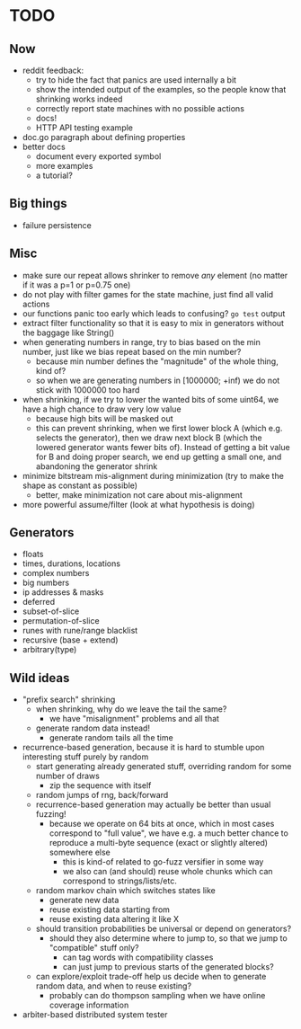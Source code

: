 # TODO

## Now

- reddit feedback:
  - try to hide the fact that panics are used internally a bit
  - show the intended output of the examples, so the people know that shrinking works indeed
  - correctly report state machines with no possible actions
  - docs!
  - HTTP API testing example
- doc.go paragraph about defining properties
- better docs
  - document every exported symbol
  - more examples
  - a tutorial?

## Big things

- failure persistence

## Misc

- make sure our repeat allows shrinker to remove *any* element (no matter if it was a p=1 or p=0.75 one)
- do not play with filter games for the state machine, just find all valid actions
- our functions panic too early which leads to confusing? `go test` output
- extract filter functionality so that it is easy to mix in generators without the baggage like String()
- when generating numbers in range, try to bias based on the min number,
  just like we bias repeat based on the min number?
  - because min number defines the "magnitude" of the whole thing, kind of?
  - so when we are generating numbers in [1000000; +inf) we do not stick with 1000000 too hard
- when shrinking, if we try to lower the wanted bits of some uint64, we have a high chance to draw very low value
  - because high bits will be masked out
  - this can prevent shrinking, when we first lower block A (which e.g. selects the generator), then
    we draw next block B (which the lowered generator wants fewer bits of). Instead of getting a bit value for B
    and doing proper search, we end up getting a small one, and abandoning the generator shrink
- minimize bitstream mis-alignment during minimization (try to make the shape as constant as possible)
  - better, make minimization not care about mis-alignment
- more powerful assume/filter (look at what hypothesis is doing)

## Generators

- floats
- times, durations, locations
- complex numbers
- big numbers
- ip addresses & masks
- deferred
- subset-of-slice
- permutation-of-slice
- runes with rune/range blacklist
- recursive (base + extend)
- arbitrary(type)

## Wild ideas

- "prefix search" shrinking
  - when shrinking, why do we leave the tail the same?
    - we have "misalignment" problems and all that
  - generate random data instead!
    - generate random tails all the time
- recurrence-based generation, because it is hard to stumble upon interesting stuff purely by random
  - start generating already generated stuff, overriding random for some number of draws
    - zip the sequence with itself
  - random jumps of rng, back/forward
  - recurrence-based generation may actually be better than usual fuzzing!
    - because we operate on 64 bits at once, which in most cases correspond to "full value",
      we have e.g. a much better chance to reproduce a multi-byte sequence (exact or slightly altered) somewhere else
      - this is kind-of related to go-fuzz versifier in some way
      - we also can (and should) reuse whole chunks which can correspond to strings/lists/etc.
  - random markov chain which switches states like
    - generate new data
    - reuse existing data starting from
    - reuse existing data altering it like X
  - should transition probabilities be universal or depend on generators?
    - should they also determine where to jump to, so that we jump to "compatible" stuff only?
      - can tag words with compatibility classes
      - can just jump to previous starts of the generated blocks?
  - can explore/exploit trade-off help us decide when to generate random data, and when to reuse existing?
    - probably can do thompson sampling when we have online coverage information
- arbiter-based distributed system tester
